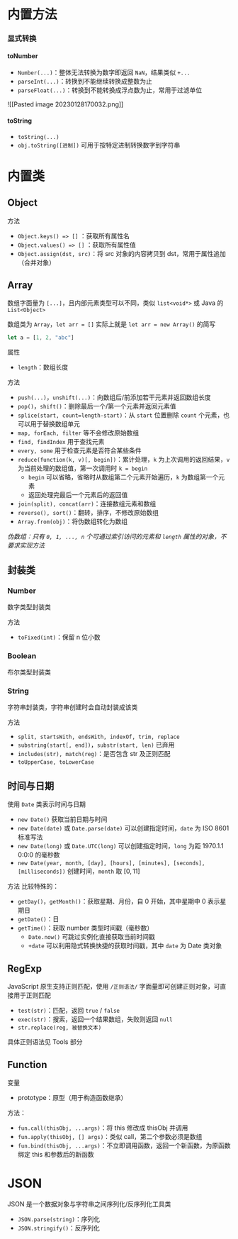 
# 内置方法

### 显式转换

#### toNumber
- `Number(...)`：整体无法转换为数字即返回 `NaN`，结果类似 `+...`
- `parseInt(...)`：转换到不能继续转换成整数为止
- `parseFloat(...)`：转换到不能转换成浮点数为止，常用于过滤单位

![[Pasted image 20230128170032.png]]

#### toString
- `toString(...)`
- `obj.toString([进制])` 可用于按特定进制转换数字到字符串

# 内置类

## Object

方法
- `Object.keys() => []` ：获取所有属性名
- `Object.values() => []` ：获取所有属性值
- `Object.assign(dst, src)`：将 src 对象的内容拷贝到 dst，常用于属性追加（合并对象）

## Array

数组字面量为 `[...]`，且内部元素类型可以不同，类似 `list<void*>` 或 Java 的 `List<Object>`

数组类为 `Array`，`let arr = []` 实际上就是 `let arr = new Array()` 的简写

```javascript
let a = [1, 2, "abc"]
```

属性
- `length`：数组长度

方法
- `push(...)`，`unshift(...)`：向数组后/前添加若干元素并返回数组长度
- `pop()`，`shift()`：删除最后一个/第一个元素并返回元素值
- `splice(start, count=length-start)`：从 `start` 位置删除 `count` 个元素，也可以用于替换数组单元
- `map, forEach, filter` 等不会修改原始数组
- `find, findIndex` 用于查找元素
- `every, some` 用于检查元素是否符合某些条件
- `reduce(function(k, v)[, begin])`：累计处理，`k` 为上次调用的返回结果，`v` 为当前处理的数组值，第一次调用时 `k = begin`
	- `begin` 可以省略，省略时从数组第二个元素开始遍历，`k` 为数组第一个元素
	- 返回处理完最后一个元素后的返回值
- `join(split), concat(arr)`：连接数组元素和数组
- `reverse(), sort()`：翻转，排序，不修改原始数组
- `Array.from(obj)`：将伪数组转化为数组

*伪数组：只有 `0, 1, ..., n` 个可通过索引访问的元素和 `length` 属性的对象，不要求实现方法*

## 封装类

### Number

数字类型封装类

方法
- `toFixed(int)`：保留 n 位小数

### Boolean

布尔类型封装类

### String

字符串封装类，字符串创建时会自动封装成该类

方法
- `split, startsWith, endsWith, indexOf, trim, replace`
- `substring(start[, end])`，`substr(start, len)` 已弃用
- `includes(str), match(reg)`：是否包含 str 及正则匹配
- `toUpperCase, toLowerCase`

## 时间与日期

使用 `Date` 类表示时间与日期
- `new Date()` 获取当前日期与时间
- `new Date(date)` 或 `Date.parse(date)` 可以创建指定时间，`date` 为 ISO 8601 标准写法
- `new Date(long)` 或 `Date.UTC(long)` 可以创建指定时间，`long` 为距 1970.1.1 0:0:0 的毫秒数
- `new Date(year, month, [day], [hours], [minutes], [seconds], [milliseconds])` 创建时间，`month` 取 $[0, 11]$

方法
比较特殊的：
- `getDay()`，`getMonth()`：获取星期、月份，自 0 开始，其中星期中 0 表示星期日
- `getDate()`：日
- `getTime()`：获取 number 类型时间戳（毫秒数）
	- `Date.now()` 可跳过实例化直接获取当前时间戳
	- `+date` 可以利用隐式转换快捷的获取时间戳，其中 `date` 为 Date 类对象

## RegExp

JavaScript 原生支持正则匹配，使用 `/正则语法/` 字面量即可创建正则对象，可直接用于正则匹配
- `test(str)`：匹配，返回 `true` / `false`
- `exec(str)`：搜索，返回一个结果数组，失败则返回 `null`
- `str.replace(reg, 被替换文本)`

具体正则语法见 Tools 部分

## Function

变量
- prototype：原型（用于构造函数继承）

方法：
- `fun.call(thisObj, ...args)`：将 this 修改成 thisObj 并调用
- `fun.apply(thisObj, [] args)`：类似 call，第二个参数必须是数组
- `fun.bind(thisObj, ...args)`：不立即调用函数，返回一个新函数，为原函数绑定 this 和参数后的新函数

# JSON

JSON 是一个数据对象与字符串之间序列化/反序列化工具类
- `JSON.parse(string)`：序列化
- `JSON.stringify()`：反序列化